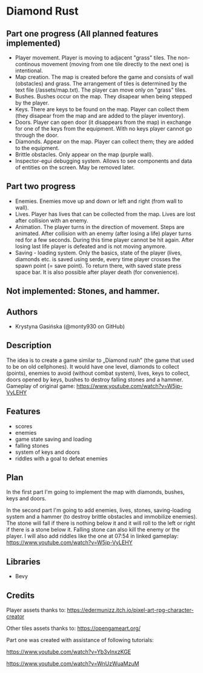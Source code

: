 # Diamond Rust

## Part one progress (All planned features implemented)
- Player movement. Player is moving to adjacent "grass" tiles. The non-continous movement (moving from one tile directly to the next one) is intentional.
- Map creation. The map is created before the game and consists of wall (obstacles) and grass. The arrangement of tiles is determined by the text file (/assets/map.txt). The player can move only on "grass" tiles.
- Bushes. Bushes occur on the map. They disapear when being stepped by the player.
- Keys. There are keys to be found on the map. Player can collect them (they disapear from the map and are added to the player inventory).
- Doors. Player can open door (it disappears from the map) in exchange for one of the keys from the equipment. With no keys player cannot go through the door.
- Diamonds. Appear on the map. Player can collect them; they are added to the equipment.
- Brittle obstacles. Only appear on the map (purple wall).
- Inspector-egui debugging system. Allows to see components and data of entities on the screen. May be removed later. 

## Part two progress
- Enemies. Enemies move up and down or left and right (from wall to wall).
- Lives. Player has lives that can be collected from the map. Lives are lost after collision with an enemy.
- Animation. The player turns in the direction of movement. Steps are animated. After collision with an enemy (after losing a life) player turns red for a few seconds. During this time player cannot be hit again. After losing last life player is defeated and is not moving anymore.
- Saving - loading system. Only the basics, state of the player (lives, diamonds etc. is saved using serde, every time player crosses the spawn point (= save point). To return there, with saved state press space bar. It is also possible after player death (for convenience).
## Not implemented: Stones, and hammer.

## Authors
- Krystyna Gasińska (@monty930 on GitHub)

## Description
The idea is to create a game similar to „Diamond rush” (the game that used to be on old cellphones). It would have one level, diamonds to collect (points), enemies to avoid (without combat system), lives, keys to collect, doors opened by keys, bushes to destroy falling stones and a hammer.
Gameplay of original game: https://www.youtube.com/watch?v=W5jp-VyLEHY

## Features
- scores
- enemies
- game state saving and loading
- falling stones
- system of keys and doors
- riddles with a goal to defeat enemies

## Plan
In the first part I'm going to implement the map with diamonds, bushes, keys and doors.

In the second part I'm going to add enemies, lives, stones, saving-loading system and a hammer (to destroy brittle obstacles and immobilize enemies). The stone will fall if there is nothing below it and it will roll to the left or right if there is a stone below it. Falling stone can also kill the enemy or the player.
I will also add riddles like the one at 07:54 in linked gameplay: https://www.youtube.com/watch?v=W5jp-VyLEHY

## Libraries
- Bevy

## Credits
Player assets thanks to: https://edermunizz.itch.io/pixel-art-rpg-character-creator

Other tiles assets thanks to: https://opengameart.org/

Part one was created with assistance of following tutorials:

https://www.youtube.com/watch?v=Yb3vInxzKGE

https://www.youtube.com/watch?v=WnUzWuaMzuM
